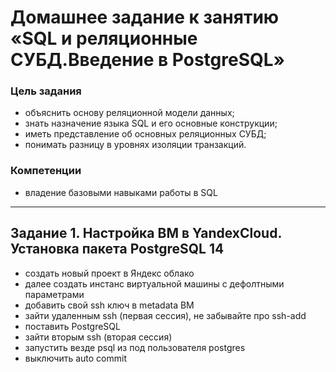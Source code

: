 # Домашнее задание к занятию «SQL и реляционные СУБД.Введение в PostgreSQL»

### Цель задания

* объяснить основу реляционной модели данных;
* знать назначение языка SQL и его основные конструкции;
* иметь представление об основных реляционных СУБД;
* понимать разницу в уровнях изоляции транзакций.

### Компетенции

* владение базовыми навыками работы в SQL

------------

## Задание 1. Настройка ВМ в YandexCloud. Установка пакета PostgreSQL 14

* создать новый проект в Яндекс облако
* далее создать инстанс виртуальной машины с дефолтными параметрами
* добавить свой ssh ключ в metadata ВМ
* зайти удаленным ssh (первая сессия), не забывайте про ssh-add
* поставить PostgreSQL
* зайти вторым ssh (вторая сессия)
* запустить везде psql из под пользователя postgres
* выключить auto commit
